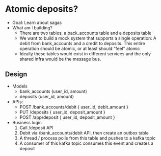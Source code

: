 # Atomic deposits?

- Goal: Learn about sagas
- What am I building? 
  - There are two tables, a back_accounts table and a deposits table
  - We want to build a mock system that supports a single operation:
    A debit from bank_accounts and a credit to deposits. This entire operation should be atomic, or at least should "feel" atomic
  - Ideally these tables would exist in different services and the only shared infra would be the message bus.

## Design
- Models
  - bank_accounts (user_id, amount)
  - deposits (user_id, amount)
- APIs:
  - POST /bank_accounts/debit { user_id, debit_amount } 
  - PUT /deposits { user_id, deposit_amount } 
  - POST /app/deposit { user_id, deposit_amount }
- Business logic
  1. Call /deposit API
  2. Debit via /bank_accounts/debit API, then create an outbox table
  3. A thread / process polls from this table and pushes to a kafka topic
  4. A consumer of this kafka topic consumes this event and creates a deposit